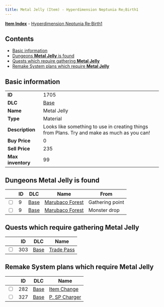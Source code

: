 ```yaml
---
title: Metal Jelly (Item) - Hyperdimension Neptunia Re;Birth1
---
```


[**Item Index**](/neptunia/rb1/item/index.html) - [Hyperdimension Neptunia Re;Birth1](/neptunia/rb1)

## Contents

- [Basic information](#basic-information)
- [Dungeons **Metal Jelly** is found](#dungeons-metal-jelly-is-found)
- [Quests which require gathering **Metal Jelly**](#quests-which-require-gathering-metal-jelly)
- [Remake System plans which require **Metal Jelly**](#remake-system-plans-which-require-metal-jelly)

## Basic information

|   |   |
| -- | -- |
| **ID** | 1705 |
| **DLC** | [Base](/neptunia/rb1/dlc/1-base.html) |
| **Name** | Metal Jelly |
| **Type** | Material |
| **Description** | Looks like something to use in creating things from Plans. Try and make as much as you can! |
| **Buy Price** | 0 |
| **Sell Price** | 235 |
| **Max inventory** | 99 |


## Dungeons **Metal Jelly** is found

|    | ID | DLC | Name | From |
| -- | -- | --- | ---- | ---- |
| <input type="checkbox" id="rb1-dungeon-1-9" class="trackbox" /> | 9 | [Base](/neptunia/rb1/dlc/1-base.html) | [Marubaco Forest](/neptunia/rb1/dungeon/1-9-marubaco-forest.html) | Gathering point |
| <input type="checkbox" id="rb1-dungeon-1-9" class="trackbox" /> | 9 | [Base](/neptunia/rb1/dlc/1-base.html) | [Marubaco Forest](/neptunia/rb1/dungeon/1-9-marubaco-forest.html) | Monster drop |


## Quests which require gathering **Metal Jelly**

|    | ID | DLC | Name |
| -- | -- | --- | ---- |
| <input type="checkbox" id="rb1-quest-1-303" class="trackbox" /> | 303 | [Base](/neptunia/rb1/dlc/1-base.html) | [Trade Pass](/neptunia/rb1/quest/1-303-trade-pass.html) |


## Remake System plans which require **Metal Jelly**

|    | ID | DLC | Name |
| -- | -- | --- | ---- |
| <input type="checkbox" id="rb1-quest-1-282" class="trackbox" /> | 282 | [Base](/neptunia/rb1/dlc/1-base.html) | [Item Change](/neptunia/rb1/quest/1-282-item-change.html) |
| <input type="checkbox" id="rb1-quest-1-327" class="trackbox" /> | 327 | [Base](/neptunia/rb1/dlc/1-base.html) | [P. SP Charger](/neptunia/rb1/quest/1-327-p-sp-charger.html) |
